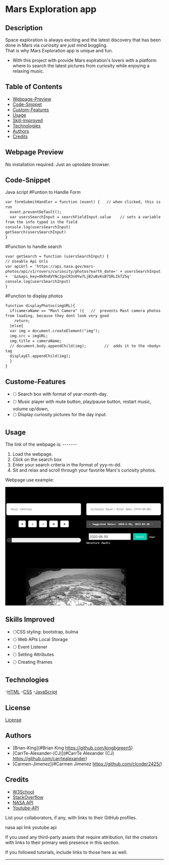 # Mars Exploration app


## Description

Space exploration is always exciting and the latest discovery that has been done in Mars via curiosity are just mind boggling.  
That is why Mars Exploration app is unique and fun.

- With this project with provide Mars explration's lovers with a platform where to search the latest pictures from curiosity while enjoying a relaxing music.

## Table of Contents 

- [Webpage-Preview](#Webpage-Preview)
- [Code-Snippet](#Code-Snippet)
- [Custom-Features](#Custom-Features)
- [Usage](#Usage)
- [Skill-Improved](#Skill-Improved)
- [Technologies](#Technologies)
- [Authors](#Authors)
- [Credits](#credits)


## Webpage Preview

No installation required. Just an uptodate browser.

## Code-Snippet
Java script
#Funtion to Handle Form

```
var formSubmitHandler = function (event) {   // when clicked, this is run
  event.preventDefault();
  var usersSearchInput = searchFieldInput.value    // sets a variable from the info typed in the field
console.log(usersSearchInput)
getSearch(usersSearchInput) 
}
```
#Function to handle search

```
vvar getSearch = function (usersSearchInput) {
// Useable Api Urls
var apiUrl = 'https://api.nasa.gov/mars-photos/api/v1/rovers/curiosity/photos?earth_date=' + usersSearchInput +  '&z&api_key=0kRnAVYNc2gsCR3nOYw7LjB2uBvKsB75RLIkT25q' 
console.log(usersSearchInput)
}
```
#Function to display photos

```
function displayPhotos(imgURL){
  if(cameraName == "Mast Camera" ){   //  prevents Mast camera photos from loading, because they dont look very good
    return;
  }else{
  var img = document.createElement("img");
  img.src = imgURL;
  img.title = cameraName;
  // document.body.appendChild(img);        //  adds it to the <body> tag
  displayEl.appendChild(img);      
  }
}
```


## Custome-Features
- 🌕 Search box with format of year-month-day.
- 🌕 Music player with mute button, play/pause button, restart music, volume up/down, 
- 🌕 Display curiosity pictures for the day input.


## Usage
The link of the webpage is: -------
1. Load the webpage.
2. Click on the search box
3. Enter your search criteria in the format of yyy-m-dd.
4. Sit and relax and scroll through your favorite Mars's curiosity photos.

Webpage use example:


    
![webpage-preview](./assets/images/mars-exploration-preview.JPG)
    
## Skills Improved
- 🌕CSS styling: bootstrap, bulma
- 🌕 Web APIs Local Storage
- 🌕 Event Listener
- 🌕 Setting Attributes
- 🌕 Creating Iframes

## Technologies
 -[HTML](#HTML)
 -[CSS](#CSS)
 -[JavaScript](#JavaScript)
## License
[License](#MIT)

## Authors
- [Brian-King](#Brian King https://github.com/kingbgreen5) 
- [CarrTe-Alexander-(CJ)](#CarrTe Alexander (CJ) https://github.com/carrtealexander)
- [Carmen-Jimenez](#Carmen Jimenez https://github.com/clcoder2425/)

## Credits

- [W3School](W3School)
- [StackOverflow](https://stackoverflow.com)
- [NASA API](https://api.nasa.gov/)
- [Youtube-API](https://developers.google.com/youtube/v3/quickstart/js)

List your collaborators, if any, with links to their GitHub profiles.

nasa api link
youtube api

If you used any third-party assets that require attribution, list the creators with links to their primary web presence in this section.

If you followed tutorials, include links to those here as well.



---

